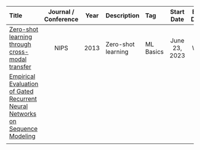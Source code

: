 |Title|Journal / Conference|Year|Description|Tag|Start Date|End Date|
|:----|:------------------:|:--:|:----------|:--|:--------:|:------:|
|[Zero-shot learning through cross-modal transfer](https://github.com/JoonHyeok-hozy-Kim/ai_paper_study/blob/main/notes/zero-shot_learning.md)|NIPS|2013|Zero-shot learning|ML Basics|June 23, 2023|WIP|
|[Empirical Evaluation of Gated Recurrent Neural Networks on Sequence Modeling]()|||||||
|[]()|||||||
